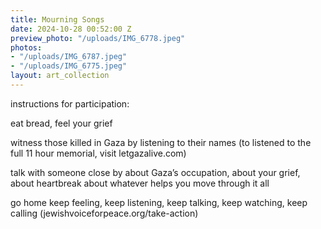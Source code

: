 ```yaml
---
title: Mourning Songs
date: 2024-10-28 00:52:00 Z
preview_photo: "/uploads/IMG_6778.jpeg"
photos:
- "/uploads/IMG_6787.jpeg"
- "/uploads/IMG_6775.jpeg"
layout: art_collection
---
```


instructions for participation:

eat bread, feel your grief

witness those killed in Gaza by listening to their names
(to listened to the full 11 hour memorial, visit letgazalive.com)

talk with someone close by
about Gaza’s occupation, about your grief, about heartbreak
about whatever helps you move through it all

go home
keep feeling, keep listening, keep talking, keep watching, keep calling
\(jewishvoiceforpeace.org/take-action)
